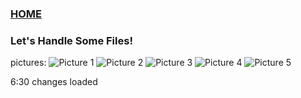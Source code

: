 ### [HOME](https://laswiz.github.io/turbo-bassoon/index.html)

### Let's Handle Some Files!


pictures:
![Picture 1](https://laswiz.github.io/turbo-bassoon/assets/Picture1.png)
![Picture 2](https://laswiz.github.io/turbo-bassoon/assets/Picture2.png)
![Picture 3](https://laswiz.github.io/turbo-bassoon/assets/Picture3.png)
![Picture 4](https://laswiz.github.io/turbo-bassoon/assets/Picture4.png)
![Picture 5](https://laswiz.github.io/turbo-bassoon/assets/Picture5.png)

6:30 changes loaded
